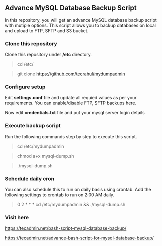 ## Advance MySQL Database Backup Script

In this repository, you will get an advance MySQL database backup script with mutiple options. This script allows you to backup databases on local and upload to FTP, SFTP and S3 bucket. 

### Clone this repository

Clone this repository under **/etc** directory.

> cd /etc/

> git clone https://github.com/tecrahul/mydumpadmin


### Configure setup

Edit **settings.conf** file and update all requied values as per your requirements. You can enable/disable FTP, SFTP backups here.

Now edit **credentials.txt** file and put your mysql server login details




### Execute backup script

Run the following commands step by step to execute this script.

> cd /etc/mydumpadmin

> chmod a+x mysql-dump.sh

> ./mysql-dump.sh


### Schedule daily cron

You can also schedule this to run on daily basis using crontab. Add the following settings to crontab to run on 2:00 AM daily.

> 0 2 * * * cd /etc/mydumpadmin && ./mysql-dump.sh


### Visit here
https://tecadmin.net/bash-script-mysql-database-backup/

https://tecadmin.net/advance-bash-script-for-mysql-database-backup/
